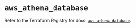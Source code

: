 # `aws_athena_database`

Refer to the Terraform Registry for docs: [`aws_athena_database`](https://registry.terraform.io/providers/hashicorp/aws/5.88.0/docs/resources/athena_database).
